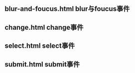 ## blur-and-foucus.html blur与foucus事件

## change.html change事件

## select.html select事件

## submit.html submit事件